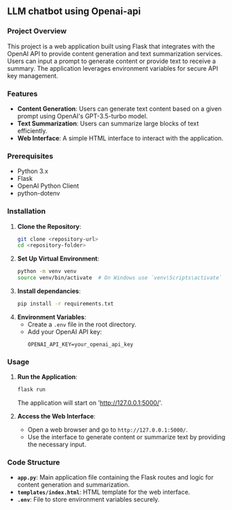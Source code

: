 ## LLM chatbot using Openai-api

### Project Overview

This project is a web application built using Flask that integrates with the OpenAI API to provide content generation and text summarization services. Users can input a prompt to generate content or provide text to receive a summary. The application leverages environment variables for secure API key management.

### Features

- **Content Generation**: Users can generate text content based on a given prompt using OpenAI's GPT-3.5-turbo model.
- **Text Summarization**: Users can summarize large blocks of text efficiently.
- **Web Interface**: A simple HTML interface to interact with the application.

### Prerequisites

- Python 3.x
- Flask
- OpenAI Python Client
- python-dotenv

### Installation

1. **Clone the Repository**:
   ```bash
   git clone <repository-url>
   cd <repository-folder>

2. **Set Up Virtual Environment**:
   ```bash
   python -m venv venv
   source venv/bin/activate  # On Windows use `venv\Scripts\activate`

3. **Install dependancies**:
   ```bash
   pip install -r requirements.txt

4. **Environment Variables**:
   - Create a `.env` file in the root directory.
   - Add your OpenAI API key:
     ```
     OPENAI_API_KEY=your_openai_api_key
     ```
     
### Usage

1. **Run the Application**:
   ```bash
   flask run
   ```
   The application will start on 'http://127.0.0.1:5000/'.

2. **Access the Web Interface**:
   - Open a web browser and go to `http://127.0.0.1:5000/`.
   - Use the interface to generate content or summarize text by providing the necessary input.

### Code Structure

- **`app.py`**: Main application file containing the Flask routes and logic for content generation and summarization.
- **`templates/index.html`**: HTML template for the web interface.
- **`.env`**: File to store environment variables securely.
